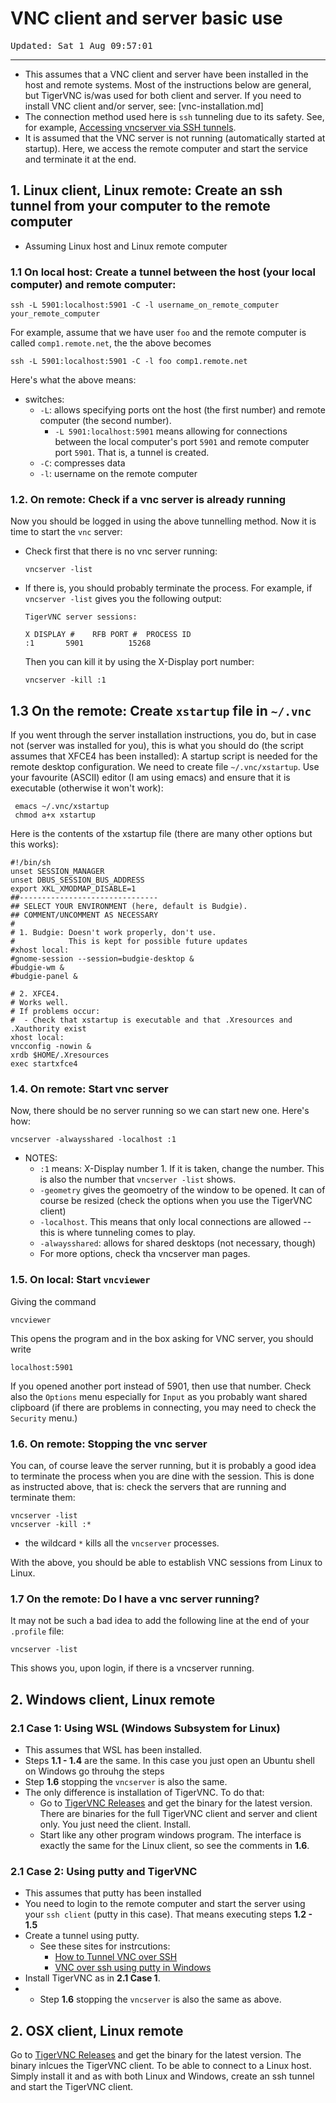 # VNC client and server basic use

<tt>Updated: Sat 1 Aug 09:57:01</tt>

-----------------------------

- This assumes that a VNC client and server have been installed in the host and remote systems. Most of the instructions below are general, but TigerVNC is/was used for both client and server. If you need to install VNC client and/or server, see: [vnc-installation.md]
- The connection method used here is `ssh` tunneling due to its safety. See, for example, [Accessing vncserver via SSH tunnels](https://wiki.archlinux.org/index.php/TigerVNC#Accessing_vncserver_via_SSH_tunnels). 
- It is assumed that the VNC server is not running (automatically started at startup). Here, we access the remote computer and start the service and terminate it at the end.

## 1. Linux client, Linux remote: Create an ssh tunnel from your computer to the remote computer 
  - Assuming Linux host and Linux remote computer

### 1.1 On local host: Create a tunnel between the host (your local computer) and remote computer:
```
ssh -L 5901:localhost:5901 -C -l username_on_remote_computer your_remote_computer
```
For example, assume that we have user `foo` and the remote computer is called `comp1.remote.net`, the the above becomes
```
ssh -L 5901:localhost:5901 -C -l foo comp1.remote.net
```
Here's what the above means:

- switches:
  - `-L`: allows specifying ports ont the host (the first number) and remote computer (the second number).
    - `-L 5901:localhost:5901` means allowing for connections between the local computer's port `5901` and remote computer port `5901`. That is, a tunnel is created. 
  - `-C`: compresses data
  - `-l`: username on the remote computer
 
### 1.2. On remote: Check if a vnc server is already running 
Now you should be logged in using the above tunnelling method. Now it is time to start the `vnc` server:
  - Check first that there is no vnc server running:
    ```
    vncserver -list
    ```
   - If there is, you should probably terminate the process. For example, if `vncserver -list` gives you the following output:
     ```
     TigerVNC server sessions:

     X DISPLAY #	RFB PORT #	PROCESS ID
     :1		  5901		    15268
     ```
     Then you can kill it by using the X-Display port number:
     ```
     vncserver -kill :1
     ```
  ## 1.3 On the remote: Create `xstartup` file in `~/.vnc`
   If you went through the server installation instructions, you do, but in case not (server was installed for you), this is what you should do (the script assumes that XFCE4 has been installed): A startup script is needed for the remote desktop configuration. We need to create file `~/.vnc/xstartup`. Use your favourite (ASCII) editor (I am using emacs) and ensure that it is executable (otherwise it won't work):

 ```
  emacs ~/.vnc/xstartup
  chmod a+x xstartup
  ```
  Here is the contents of the xstartup file (there are many other options but this works):
  ```
#!/bin/sh
unset SESSION_MANAGER
unset DBUS_SESSION_BUS_ADDRESS
export XKL_XMODMAP_DISABLE=1
##-------------------------------
## SELECT YOUR ENVIRONMENT (here, default is Budgie).
## COMMENT/UNCOMMENT AS NECESSARY
#
# 1. Budgie: Doesn't work properly, don't use. 
#            This is kept for possible future updates
#xhost local:
#gnome-session --session=budgie-desktop &
#budgie-wm &
#budgie-panel &

# 2. XFCE4. 
# Works well.
# If problems occur: 
#  - Check that xstartup is executable and that .Xresources and .Xauthority exist
xhost local:
vncconfig -nowin &
xrdb $HOME/.Xresources
exec startxfce4 
```
  

### 1.4. On remote: Start vnc server
  Now, there should be no server running so we can start new one. Here's how:
  ```
  vncserver -alwaysshared -localhost :1
  ```
   - NOTES:
       - `:1` means: X-Display number 1. If it is taken, change the number. This is also the number that `vncserver -list` shows. 
       - `-geometry` gives the geomoetry of the window to be opened. It can of course be resized (check the options when you use the TigerVNC client)
       - `-localhost`. This means that only local connections are allowed -- this is where tunneling comes to play. 
       - `-alwaysshared`:  allows for shared desktops (not necessary, though)
       - For more options, check tha vncserver man pages.
 
### 1.5. On local: Start `vncviewer`
 Giving the command 
  ```
  vncviewer
  ```
  This opens the program and in the box asking for VNC server, you should write
  ```
  localhost:5901
  ```
  If you opened another port instead of 5901, then use that number. Check also the `Options` menu especially for `Input` as you probably want shared clipboard (if there are problems in connecting, you may need to check the `Security` menu.)
  
 ### 1.6. On remote: Stopping the vnc server  
 You can, of course leave the server running, but it is probably a good idea to terminate the process when you are dine with the session. This is done as instructed above, that is:  check the servers that are running and terminate them:
 
 ```
 vncserver -list
 vncserver -kill :*
 ```
   - the wildcard `*` kills all the `vncserver` processes.

With the above, you should be able to establish VNC sessions from Linux to Linux.

### 1.7 On the remote: Do I have a vnc server running?

It may not be such a bad idea to add the following line at the end of your `.profile` file:
```
vncserver -list
```
This shows you, upon login, if there is a vncserver running.

## 2. Windows client, Linux remote 

### 2.1 Case 1: Using WSL (Windows Subsystem for Linux)

- This assumes that WSL has been installed.
- Steps **1.1 - 1.4** are the same. In this case you just open an Ubuntu shell on Windows go throuhg the steps
- Step **1.6** stopping the `vncserver` is also the same.
- The only difference is installation of TigerVNC. To do that:
  - Go to [TigerVNC Releases](https://github.com/TigerVNC/tigervnc/releases) and get the binary for the latest version. There are binaries for the full TigerVNC client and server and client only. You just need the client. Install. 
  - Start like any other program windows program. The interface is exactly the same for the Linux client, so see the comments in **1.6**.
  
### 2.1 Case 2: Using putty and TigerVNC

- This assumes that putty has been installed
- You need to login to the remote computer and start the server using your `ssh client` (putty in this case). That means executing steps **1.2 - 1.5**
- Create a tunnel using putty. 
  - See these sites for instrcutions:
    - [How to Tunnel VNC over SSH](https://helpdeskgeek.com/how-to/tunnel-vnc-over-ssh/)
    - [VNC over ssh using putty in Windows](https://medium.com/@madhav2code/vnc-over-ssh-using-putty-in-windows-d82ac35dc25e)
- Install TigerVNC as in **2.1 Case 1**. 
- - Step **1.6** stopping the `vncserver` is also the same as above.

## 2. OSX client, Linux remote 

Go to [TigerVNC Releases](https://github.com/TigerVNC/tigervnc/releases) and get the binary for the latest version. The binary inlcues the TigerVNC client. To be able to connect to a Linux host. Simply install it and as with both Linux and Windows, create an ssh tunnel and start the TigerVNC client.  

